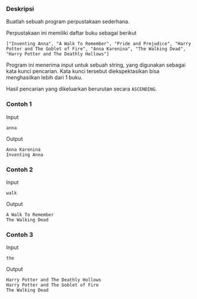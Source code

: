 ### Deskripsi
Buatlah sebuah program perpustakaan sederhana.

Perpustakaan ini memiliki daftar buku sebagai berikut

```
["Inventing Anna", "A Walk To Remember", "Pride and Prejudice", "Harry Potter and The Goblet of Fire", "Anna Karenina", "The Walking Dead", "Harry Potter and The Deathly Hollows"]
```

Program ini menerima input untuk sebuah string, yang digunakan sebagai kata kunci pencarian.
Kata kunci tersebut diekspektasikan bisa menghasilkan lebih dari 1 buku.

Hasil pencarian yang dikeluarkan berurutan secara `ASCENDING`.

### Contoh 1
Input
```
anna
```
Output
```
Anna Karenina
Inventing Anna
```



### Contoh 2
Input
```
walk
```
Output
```
A Walk To Remember
The Walking Dead
```


### Contoh 3
Input
```
the
```
Output
```
Harry Potter and The Deathly Hollows
Harry Potter and The Goblet of Fire
The Walking Dead
```